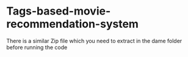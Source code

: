 # Tags-based-movie-recommendation-system
There is a similar Zip file which you need to extract in the dame folder before running the code
